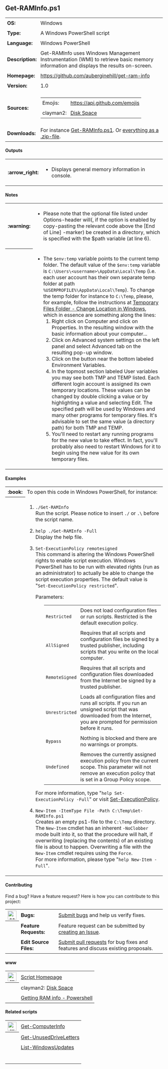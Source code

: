 <!-- Visual Studio Code: For a more comfortable reading experience, use the key combination Ctrl + Shift + V 

   _____      _          _____            __  __ _____        __      
  / ____|    | |        |  __ \     /\   |  \/  |_   _|      / _|     
 | |  __  ___| |_ ______| |__) |   /  \  | \  / | | |  _ __ | |_ ___  
 | | |_ |/ _ \ __|______|  _  /   / /\ \ | |\/| | | | | '_ \|  _/ _ \ 
 | |__| |  __/ |_       | | \ \  / ____ \| |  | |_| |_| | | | || (_) |
  \_____|\___|\__|      |_|  \_\/_/    \_\_|  |_|_____|_| |_|_| \___/                               -->
                                                                      
                                                                      



## Get-RAMInfo.ps1

<table>
   <tr>
      <td style="padding:6px"><strong>OS:</strong></td>
      <td style="padding:6px">Windows</td>
   </tr>
   <tr>
      <td style="padding:6px"><strong>Type:</strong></td>
      <td style="padding:6px">A Windows PowerShell script</td>
   </tr>
   <tr>
      <td style="padding:6px"><strong>Language:</strong></td>
      <td style="padding:6px">Windows PowerShell</td>
   </tr>
   <tr>
      <td style="padding:6px"><strong>Description:</strong></td>
      <td style="padding:6px">Get-RAMInfo uses Windows Management Instrumentation (WMI) to retrieve basic memory information and displays the results on-screen.</td>
   </tr>
   <tr>
      <td style="padding:6px"><strong>Homepage:</strong></td>
      <td style="padding:6px"><a href="https://github.com/auberginehill/get-ram-info">https://github.com/auberginehill/get-ram-info</a></td>
   </tr>
   <tr>
      <td style="padding:6px"><strong>Version:</strong></td>
      <td style="padding:6px">1.0</td>
   </tr>
   <tr>
        <td style="padding:6px"><strong>Sources:</strong></td>
        <td style="padding:6px">
            <table>
                <tr>
                    <td style="padding:6px">Emojis:</td>
                    <td style="padding:6px"><a href="https://api.github.com/emojis">https://api.github.com/emojis</a></td>
                </tr>                    
                <tr>
                    <td style="padding:6px">clayman2:</td>                
                    <td style="padding:6px"><a href="http://powershell.com/cs/media/p/7476.aspx">Disk Space</a></td>  
                </tr>
            </table>
        </td>
   </tr> 
   <tr>
      <td style="padding:6px"><strong>Downloads:</strong></td>
      <td style="padding:6px">For instance <a href="https://raw.githubusercontent.com/auberginehill/get-ram-info/master/Get-RAMInfo.ps1">Get-RAMInfo.ps1</a>. Or <a href="https://github.com/auberginehill/get-ram-info/archive/master.zip">everything as a .zip-file</a>.</td>
   </tr> 
</table>




#### Outputs

<table>
    <tr>
        <th>:arrow_right:</th>
        <td style="padding:6px">
            <ul>
                <li>Displays general memory information in console.</li>
            </ul>
        </td>
    </tr>
</table>




#### Notes

<table>
    <tr>
        <th>:warning:</th>
        <td style="padding:6px">
            <ul>
                <li>Please note that the optional file listed under Options-header will(, if the option is enabled by copy-pasting the relevant code above the [End of Line] -marker) be created in a directory, which is specified with the $path variable (at line 6).</li>
            </ul>
        </td>
    </tr>
    <tr>
        <th></th>
        <td style="padding:6px">
            <ul>
                <p>
                    <li>The <code>$env:temp</code> variable points to the current temp folder. The default value of the <code>$env:temp</code> variable is <code>C:\Users\&lt;username&gt;\AppData\Local\Temp</code> (i.e. each user account has their own separate temp folder at path <code>%USERPROFILE%\AppData\Local\Temp</code>). To change the temp folder for instance to <code>C:\Temp</code>, please, for example, follow the instructions at <a href="http://www.eightforums.com/tutorials/23500-temporary-files-folder-change-location-windows.html">Temporary Files Folder - Change Location in Windows</a>, which in essence are something along the lines:
                        <ol>
                           <li>Right click on Computer and click on Properties. In the resulting window with the basic information about your computer...</li>
                           <li>Click on Advanced system settings on the left panel and select Advanced tab on the resulting pop-up window.</li>
                           <li>Click on the button near the bottom labeled Environment Variables.</li>
                           <li>In the topmost section labeled User variables you may see both TMP and TEMP listed. Each different login account is assigned its own temporary locations. These values can be changed by double clicking a value or by highlighting a value and selecting Edit. The specified path will be used by Windows and many other programs for temporary files. It's advisable to set the same value (a directory path) for both TMP and TEMP.</li>
                           <li>You'll need to restart any running programs for the new value to take effect. In fact, you'll probably also need to restart Windows for it to begin using the new value for its own temporary files.</li>
                        </ol>
                    </li>
                </p>
            </ul>
        </td>
    </tr>
</table>




#### Examples

<table>
    <tr>
        <th>:book:</th>
        <td style="padding:6px">To open this code in Windows PowerShell, for instance:</td>
   </tr>
   <tr>
        <th></th>
        <td style="padding:6px">
            <ol>
                <p>
                    <li><code>./Get-RAMInfo</code><br />
                    Run the script. Please notice to insert <code>./</code> or <code>.\</code> before the script name.</li>
                </p>
                <p>
                    <li><code>help ./Get-RAMInfo -Full</code><br />
                    Display the help file.</li>
                </p>
                <p>
                    <li><p><code>Set-ExecutionPolicy remotesigned</code><br />
                    This command is altering the Windows PowerShell rights to enable script execution. Windows PowerShell has to be run with elevated rights (run as an administrator) to actually be able to change the script execution properties. The default value is "<code>Set-ExecutionPolicy restricted</code>".</p>
                        <p>Parameters:
                                <ol>
                                    <table>
                                        <tr>
                                            <td style="padding:6px"><code>Restricted</code></td>
                                            <td style="padding:6px">Does not load configuration files or run scripts. Restricted is the default execution policy.</td>
                                        </tr>
                                        <tr>
                                            <td style="padding:6px"><code>AllSigned</code></td>
                                            <td style="padding:6px">Requires that all scripts and configuration files be signed by a trusted publisher, including scripts that you write on the local computer.</td>
                                        </tr>
                                        <tr>
                                            <td style="padding:6px"><code>RemoteSigned</code></td>
                                            <td style="padding:6px">Requires that all scripts and configuration files downloaded from the Internet be signed by a trusted publisher.</td>
                                        </tr>
                                        <tr>
                                            <td style="padding:6px"><code>Unrestricted</code></td>
                                            <td style="padding:6px">Loads all configuration files and runs all scripts. If you run an unsigned script that was downloaded from the Internet, you are prompted for permission before it runs.</td>
                                        </tr>
                                        <tr>
                                            <td style="padding:6px"><code>Bypass</code></td>
                                            <td style="padding:6px">Nothing is blocked and there are no warnings or prompts.</td>
                                        </tr>
                                        <tr>
                                            <td style="padding:6px"><code>Undefined</code></td>
                                            <td style="padding:6px">Removes the currently assigned execution policy from the current scope. This parameter will not remove an execution policy that is set in a Group Policy scope.</td>
                                        </tr>
                                    </table>
                                </ol>
                        </p>
                    <p>For more information, type "<code>help Set-ExecutionPolicy -Full</code>" or visit <a href="https://technet.microsoft.com/en-us/library/hh849812.aspx">Set-ExecutionPolicy</a>.</p>
                    </li>
                </p>
                <p>
                    <li><code>New-Item -ItemType File -Path C:\Temp\Get-RAMInfo.ps1</code><br />
                    Creates an empty ps1-file to the <code>C:\Temp</code> directory. The <code>New-Item</code> cmdlet has an inherent <code>-NoClobber</code> mode built into it, so that the procedure will halt, if overwriting (replacing the contents) of an existing file is about to happen. Overwriting a file with the <code>New-Item</code> cmdlet requires using the <code>Force</code>.<br /> 
                    For more information, please type "<code>help New-Item -Full</code>".</li>
                </p>
            </ol>
        </td>
    </tr>
</table>




#### Contributing

<p>Find a bug? Have a feature request? Here is how you can contribute to this project:</p>

 <table>
   <tr>
      <th><img class="emoji" title="contributing" alt="contributing" height="28" width="28" align="absmiddle" src="https://assets-cdn.github.com/images/icons/emoji/unicode/1f33f.png"></th>
      <td style="padding:6px"><strong>Bugs:</strong></td>
      <td style="padding:6px"><a href="https://github.com/auberginehill/get-ram-info/issues">Submit bugs</a> and help us verify fixes.</td>
   </tr> 
   <tr>
      <th rowspan="2"></th>
      <td style="padding:6px"><strong>Feature Requests:</strong></td>
      <td style="padding:6px">Feature request can be submitted by <a href="https://github.com/auberginehill/get-ram-info/issues">creating an Issue</a>.</td>
   </tr> 
   <tr>
      <td style="padding:6px"><strong>Edit Source Files:</strong></td>
      <td style="padding:6px"><a href="https://github.com/auberginehill/get-ram-info/pulls">Submit pull requests</a> for bug fixes and features and discuss existing proposals.</td>
   </tr>
 </table>   




#### www

<table>
    <tr>
        <th><img class="emoji" title="www" alt="www" height="28" width="28" align="absmiddle" src="https://assets-cdn.github.com/images/icons/emoji/unicode/1f310.png"></th>
        <td style="padding:6px"><a href="https://github.com/auberginehill/get-ram-info">Script Homepage</a></td>
    </tr>
    <tr>
        <th rowspan="8"></th>
        <td style="padding:6px">clayman2: <a href="http://powershell.com/cs/media/p/7476.aspx">Disk Space</a></td>
    </tr>
    <tr>
        <td style="padding:6px"><a href="http://stackoverflow.com/questions/37756770/getting-ram-info-powershell">Getting RAM info - Powershell</a></td>
    </tr>
</table>




#### Related scripts

 <table>
    <tr>
        <th><img class="emoji" title="www" alt="www" height="28" width="28" align="absmiddle" src="https://assets-cdn.github.com/images/icons/emoji/unicode/0023-20e3.png"></th>
        <td style="padding:6px"><a href="https://github.com/auberginehill/get-computer-info">Get-ComputerInfo</a></td>        
    </tr>
    <tr>
        <th rowspan="5"></th>
        <td style="padding:6px"><a href="https://github.com/auberginehill/get-unused-drive-letters">Get-UnusedDriveLetters</a></td>        
    </tr>
    <tr>        
        <td style="padding:6px"><a href="https://github.com/auberginehill/list-windows-updates">List-WindowsUpdates</a></td>
    </tr>
    <tr>
        <td style="padding:6px"></td>
    </tr>
    <tr>
        <td style="padding:6px"></td>
    </tr>
    <tr>
        <td style="padding:6px"></td>
    </tr>
</table>
